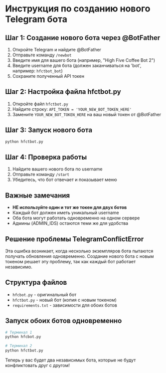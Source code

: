 # Инструкция по созданию нового Telegram бота

## Шаг 1: Создание нового бота через @BotFather

1. Откройте Telegram и найдите @BotFather
2. Отправьте команду `/newbot`
3. Введите имя для вашего бота (например, "High Five Coffee Bot 2")
4. Введите username для бота (должен заканчиваться на 'bot', например: `hfctbot_bot`)
5. Сохраните полученный API токен

## Шаг 2: Настройка файла hfctbot.py

1. Откройте файл `hfctbot.py`
2. Найдите строку: `API_TOKEN = 'YOUR_NEW_BOT_TOKEN_HERE'`
3. Замените `YOUR_NEW_BOT_TOKEN_HERE` на ваш новый токен от @BotFather

## Шаг 3: Запуск нового бота

```bash
python hfctbot.py
```

## Шаг 4: Проверка работы

1. Найдите вашего нового бота по username
2. Отправьте команду `/start`
3. Убедитесь, что бот отвечает и показывает меню

## Важные замечания

- **НЕ используйте один и тот же токен для двух ботов**
- Каждый бот должен иметь уникальный username
- Оба бота могут работать одновременно на одном сервере
- Админы (ADMIN_IDS) остаются теми же для удобства

## Решение проблемы TelegramConflictError

Эта ошибка возникает, когда несколько экземпляров бота пытаются получать обновления одновременно. Создание нового бота с новым токеном решает эту проблему, так как каждый бот работает независимо.

## Структура файлов

- `hfcbot.py` - оригинальный бот
- `hfctbot.py` - новый бот (копия с новым токеном)
- `requirements.txt` - зависимости для обоих ботов

## Запуск обоих ботов одновременно

```bash
# Терминал 1
python hfcbot.py

# Терминал 2  
python hfctbot.py
```

Теперь у вас будет два независимых бота, которые не будут конфликтовать друг с другом!
